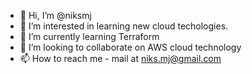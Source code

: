 - 👋 Hi, I’m @niksmj
- 👀 I’m interested in learning new cloud techologies.
- 🌱 I’m currently learning Terraform
- 💞️ I’m looking to collaborate on AWS cloud technology
- 📫 How to reach me - mail at niks.mj@gmail.com

<!---
niksmj/niksmj is a ✨ special ✨ repository because its `README.md` (this file) appears on your GitHub profile.
You can click the Preview link to take a look at your changes.
--->
